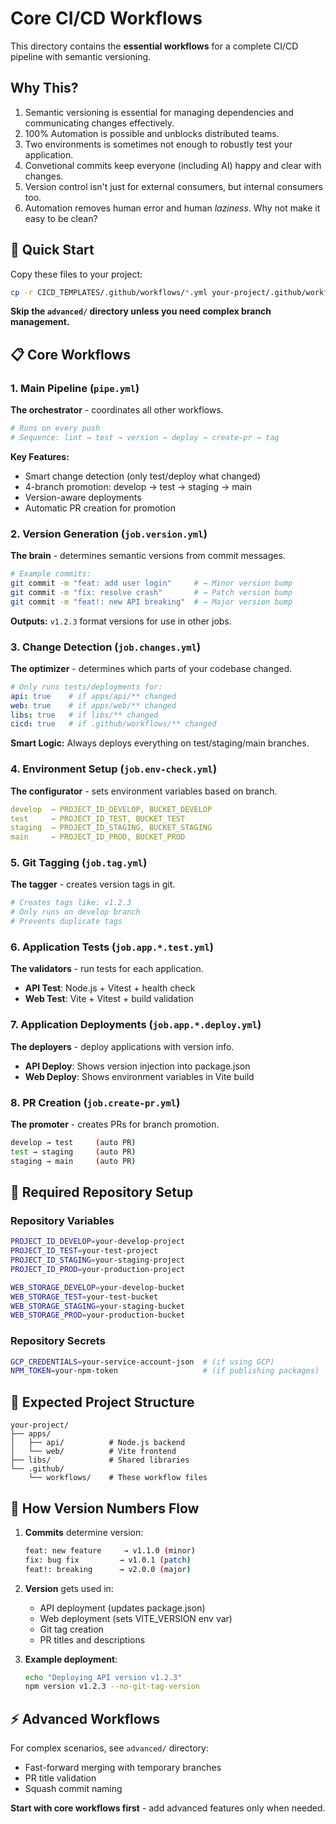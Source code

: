 # Core CI/CD Workflows

This directory contains the **essential workflows** for a complete CI/CD pipeline with semantic versioning.

## Why This?
1. Semantic versioning is essential for managing dependencies and communicating changes effectively. 
2. 100% Automation is possible and unblocks distributed teams.
3. Two environments is sometimes not enough to robustly test your application.
4. Convetional commits keep everyone (including AI) happy and clear with changes.
5. Version control isn't just for external consumers, but internal consumers too.
6. Automation removes human error and human _laziness_.  Why not make it easy to be clean?


## 🚀 **Quick Start**

Copy these files to your project:
```bash
cp -r CICD_TEMPLATES/.github/workflows/*.yml your-project/.github/workflows/
```

**Skip the `advanced/` directory unless you need complex branch management.**

## 📋 **Core Workflows**

### **1. Main Pipeline** (`pipe.yml`)
**The orchestrator** - coordinates all other workflows.

```yaml
# Runs on every push
# Sequence: lint → test → version → deploy → create-pr → tag
```

**Key Features:**
- Smart change detection (only test/deploy what changed)
- 4-branch promotion: develop → test → staging → main  
- Version-aware deployments
- Automatic PR creation for promotion

### **2. Version Generation** (`job.version.yml`)
**The brain** - determines semantic versions from commit messages.

```bash
# Example commits:
git commit -m "feat: add user login"     # → Minor version bump  
git commit -m "fix: resolve crash"       # → Patch version bump
git commit -m "feat!: new API breaking"  # → Major version bump
```

**Outputs:** `v1.2.3` format versions for use in other jobs.

### **3. Change Detection** (`job.changes.yml`)  
**The optimizer** - determines which parts of your codebase changed.

```yaml
# Only runs tests/deployments for:
api: true    # if apps/api/** changed
web: true    # if apps/web/** changed  
libs: true   # if libs/** changed
cicd: true   # if .github/workflows/** changed
```

**Smart Logic:** Always deploys everything on test/staging/main branches.

### **4. Environment Setup** (`job.env-check.yml`)
**The configurator** - sets environment variables based on branch.

```yaml
develop  → PROJECT_ID_DEVELOP, BUCKET_DEVELOP
test     → PROJECT_ID_TEST, BUCKET_TEST  
staging  → PROJECT_ID_STAGING, BUCKET_STAGING
main     → PROJECT_ID_PROD, BUCKET_PROD
```

### **5. Git Tagging** (`job.tag.yml`)
**The tagger** - creates version tags in git.

```bash
# Creates tags like: v1.2.3
# Only runs on develop branch
# Prevents duplicate tags
```

### **6. Application Tests** (`job.app.*.test.yml`)
**The validators** - run tests for each application.

- **API Test**: Node.js + Vitest + health check
- **Web Test**: Vite + Vitest + build validation

### **7. Application Deployments** (`job.app.*.deploy.yml`)  
**The deployers** - deploy applications with version info.

- **API Deploy**: Shows version injection into package.json
- **Web Deploy**: Shows environment variables in Vite build

### **8. PR Creation** (`job.create-pr.yml`)
**The promoter** - creates PRs for branch promotion.

```bash
develop → test     (auto PR)
test → staging     (auto PR)  
staging → main     (auto PR)
```

## 🔧 **Required Repository Setup**

### **Repository Variables**
```bash
PROJECT_ID_DEVELOP=your-develop-project  
PROJECT_ID_TEST=your-test-project
PROJECT_ID_STAGING=your-staging-project
PROJECT_ID_PROD=your-production-project

WEB_STORAGE_DEVELOP=your-develop-bucket
WEB_STORAGE_TEST=your-test-bucket  
WEB_STORAGE_STAGING=your-staging-bucket
WEB_STORAGE_PROD=your-production-bucket
```

### **Repository Secrets**
```bash
GCP_CREDENTIALS=your-service-account-json  # (if using GCP)
NPM_TOKEN=your-npm-token                   # (if publishing packages)
```

## 📁 **Expected Project Structure**

```
your-project/
├── apps/
│   ├── api/          # Node.js backend
│   └── web/          # Vite frontend  
├── libs/             # Shared libraries
└── .github/
    └── workflows/    # These workflow files
```

## 🎯 **How Version Numbers Flow**

1. **Commits** determine version:
   ```bash
   feat: new feature     → v1.1.0 (minor)
   fix: bug fix         → v1.0.1 (patch)
   feat!: breaking      → v2.0.0 (major)
   ```

2. **Version** gets used in:
   - API deployment (updates package.json)
   - Web deployment (sets VITE_VERSION env var)
   - Git tag creation
   - PR titles and descriptions

3. **Example deployment**:
   ```bash
   echo "Deploying API version v1.2.3"
   npm version v1.2.3 --no-git-tag-version
   ```

## ⚡ **Advanced Workflows**

For complex scenarios, see `advanced/` directory:
- Fast-forward merging with temporary branches
- PR title validation  
- Squash commit naming

**Start with core workflows first** - add advanced features only when needed.
